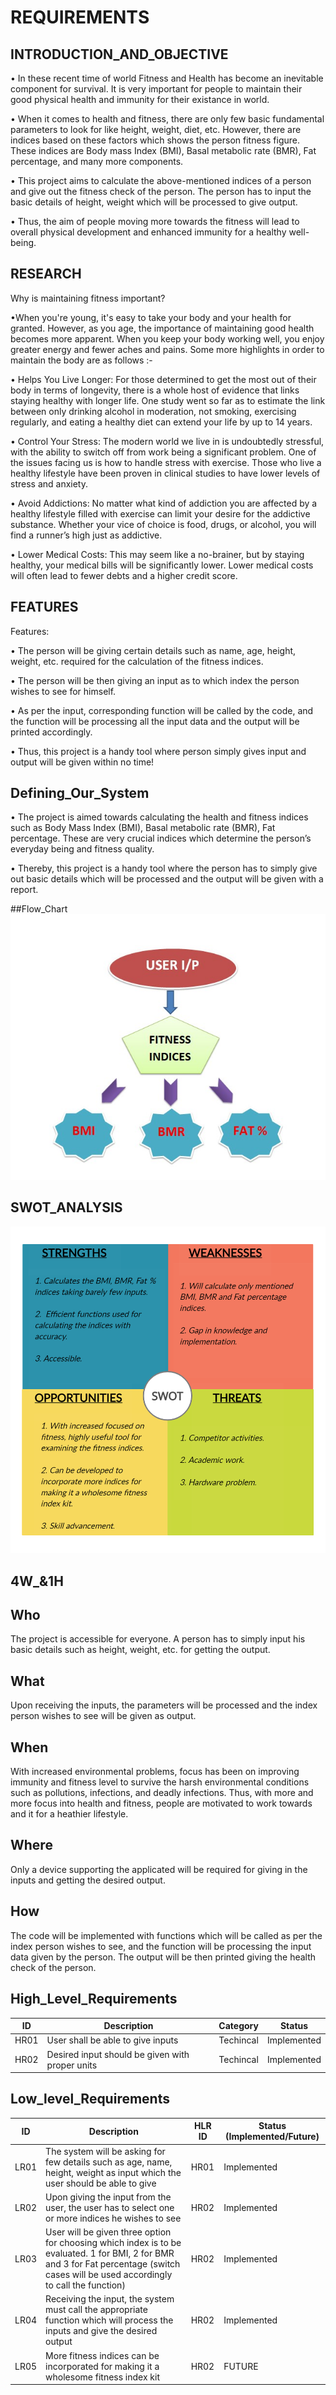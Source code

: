 # REQUIREMENTS 

## INTRODUCTION_AND_OBJECTIVE
•	In these recent time of world Fitness and Health has become an inevitable component for survival. It is very important for people to maintain their good physical health and immunity for their existance in world.

•	When it comes to health and fitness, there are only few basic fundamental parameters to look for like height, weight, diet, etc. However, there are indices based on these factors which shows the person fitness figure. These indices are Body mass Index (BMI), Basal metabolic rate (BMR), Fat percentage, and many more components. 

•	This project aims to calculate the above-mentioned indices of a person and give out the fitness check of the person. The person has to input the basic details of height, weight which will be processed to give output. 

•	Thus, the aim of people moving more towards the fitness will lead to overall physical development and enhanced immunity for a healthy well-being. 

## RESEARCH 

Why is maintaining fitness important? 

•When you're young, it's easy to take your body and your health for granted. However, as you age, the importance of maintaining good health becomes more apparent. When you keep your body working well, you enjoy greater energy and fewer aches and pains.
Some more highlights in order to maintain the body are as follows :-

•	Helps You Live Longer: 
 For those determined to get the most out of their body in terms of longevity, there is a whole host of evidence that links staying healthy with longer life. One study went so far as to estimate the link between only drinking alcohol in moderation, not smoking, exercising regularly, and eating a healthy diet can extend your life by up to 14 years.

•	 Control Your Stress:
The modern world we live in is undoubtedly stressful, with the ability to switch off from work being a significant problem. One of the issues facing us is how to handle stress with exercise. Those who live a healthy lifestyle have been proven in clinical studies to have lower levels of stress and anxiety.

•	Avoid Addictions:
No matter what kind of addiction you are affected by a healthy lifestyle filled with exercise can limit your desire for the addictive substance. Whether your vice of choice is food, drugs, or alcohol, you will find a runner’s high just as addictive.

•	Lower Medical Costs:
This may seem like a no-brainer, but by staying healthy, your medical bills will be significantly lower. Lower medical costs will often lead to fewer debts and a higher credit score. 

## FEATURES

Features: 

•	The person will be giving certain details such as name, age, height, weight, etc. required for the calculation of the fitness indices. 

•	The person will be then giving an input as to which index the person wishes to see for himself.

•	As per the input, corresponding function will be called by the code, and the function will be processing all the input data and the output will be printed accordingly.

•	Thus, this project is a handy tool where person simply gives input and output will be given within no time!
## Defining_Our_System
•	The project is aimed towards calculating the health and fitness indices such as Body Mass Index (BMI), Basal metabolic rate (BMR), Fat percentage. These are very crucial indices which determine the person’s everyday being and fitness quality. 

•	Thereby, this project is a handy tool where the person has to simply give out basic details which will be processed and the output will be given with a report. 

##Flow_Chart
![Description](https://github.com/pritam77312/M1_March_2022/blob/main/1_Requirements/Flowchart.jpg)
## SWOT_ANALYSIS

![Description](https://github.com/pritam77312/M1_March_2022/blob/main/1_Requirements/SWOT.jpg)

## 4W_&1H
## Who
The project is accessible for everyone. A person has to simply input his basic details such as height, weight, etc. for getting the output.
## What
Upon receiving the inputs, the parameters will be processed and the index person wishes to see will be given as output. 
## When
With increased environmental problems, focus has been on improving immunity and fitness level to survive the harsh environmental conditions such as pollutions, infections, and deadly infections. Thus, with more and more focus into health and fitness, people are motivated to work towards and it for a heathier lifestyle.
## Where
Only a device supporting the applicated will be required for giving in the inputs and getting the desired output. 
## How
The code will be implemented with functions which will be called as per the index person wishes to see, and the function will be processing the input data given by the person. The output will be then printed giving the health check of the person. 
 
## High_Level_Requirements
| ID | Description | Category | Status | 
| ----- | ----- | ------- | ---------|
| HR01 | User shall be able to give inputs | Techincal | Implemented | 
| HR02 | Desired input should be given with proper units| Techincal | Implemented |
## Low_level_Requirements
| ID | Description | HLR ID | Status (Implemented/Future) |
| ------ | --------- | ------ | ----- |
| LR01 | The system will be asking for few details such as age, name, height, weight as input which the user should be able to give| HR01 | Implemented |
| LR02 | Upon giving the input from the user, the user has to select one or more indices he wishes to see| HR02 | Implemented |
| LR03 | User will be given three option for choosing which index is to be evaluated. 1 for BMI, 2 for BMR and 3 for Fat percentage (switch cases will be used accordingly to call the function)| HR02 | Implemented |
| LR04 | Receiving the input, the system must call the appropriate function which will process the inputs and give the desired output | HR02 | Implemented |
| LR05 |More fitness indices can be incorporated for making it a wholesome fitness index kit | HR02 | FUTURE |
